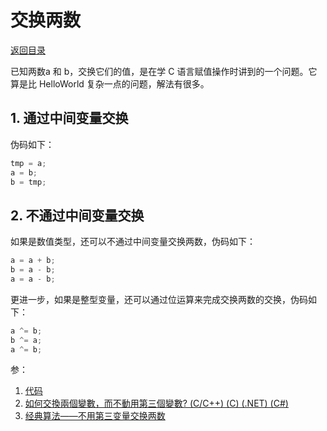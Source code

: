 # 交换两数

[返回目录](index.md)

已知两数a 和 b，交换它们的值，是在学 C 语言赋值操作时讲到的一个问题。它算是比 HelloWorld 复杂一点的问题，解法有很多。

## 1. 通过中间变量交换

伪码如下：

```javascript
tmp = a;
a = b;
b = tmp;
```

## 2. 不通过中间变量交换

如果是数值类型，还可以不通过中间变量交换两数，伪码如下：

```javascript
a = a + b;
b = a - b;
a = a - b;
```

更进一步，如果是整型变量，还可以通过位运算来完成交换两数的交换，伪码如下：

```javascript
a ^= b;
b ^= a;
a ^= b;
```

参：

1. [代码](http://git.oschina.net/iridiumcao/iridiumonline/blob/master/helloalgorithm/src/main/java/org/iridium/algorithm/basic/ExchangeTwoValues.java)
2. [如何交換兩個變數，而不動用第三個變數? (C/C++) (C) (.NET) (C#) ](http://www.cnblogs.com/oomusou/archive/2007/09/09/887337.html)
3. [经典算法——不用第三变量交换两数](http://blog.sina.com.cn/s/blog_438414c901009pwc.html)